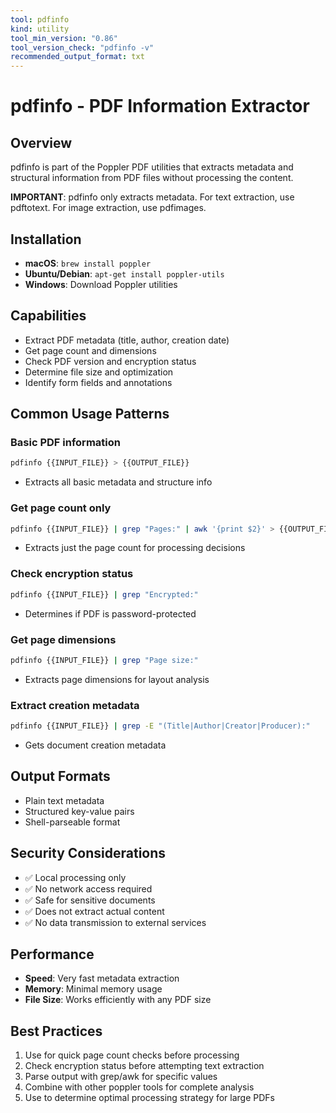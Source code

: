 ```yaml
---
tool: pdfinfo
kind: utility
tool_min_version: "0.86"
tool_version_check: "pdfinfo -v"
recommended_output_format: txt
---
```


# pdfinfo - PDF Information Extractor

## Overview

pdfinfo is part of the Poppler PDF utilities that extracts metadata and structural information from PDF files without processing the content.

**IMPORTANT**: pdfinfo only extracts metadata. For text extraction, use pdftotext. For image extraction, use pdfimages.

## Installation

- **macOS**: `brew install poppler`
- **Ubuntu/Debian**: `apt-get install poppler-utils`
- **Windows**: Download Poppler utilities

## Capabilities

- Extract PDF metadata (title, author, creation date)
- Get page count and dimensions
- Check PDF version and encryption status
- Determine file size and optimization
- Identify form fields and annotations

## Common Usage Patterns

### Basic PDF information

```bash
pdfinfo {{INPUT_FILE}} > {{OUTPUT_FILE}}
```

- Extracts all basic metadata and structure info

### Get page count only

```bash
pdfinfo {{INPUT_FILE}} | grep "Pages:" | awk '{print $2}' > {{OUTPUT_FILE}}
```

- Extracts just the page count for processing decisions

### Check encryption status

```bash
pdfinfo {{INPUT_FILE}} | grep "Encrypted:"
```

- Determines if PDF is password-protected

### Get page dimensions

```bash
pdfinfo {{INPUT_FILE}} | grep "Page size:"
```

- Extracts page dimensions for layout analysis

### Extract creation metadata

```bash
pdfinfo {{INPUT_FILE}} | grep -E "(Title|Author|Creator|Producer):"
```

- Gets document creation metadata

## Output Formats

- Plain text metadata
- Structured key-value pairs
- Shell-parseable format

## Security Considerations

- ✅ Local processing only
- ✅ No network access required
- ✅ Safe for sensitive documents
- ✅ Does not extract actual content
- ✅ No data transmission to external services

## Performance

- **Speed**: Very fast metadata extraction
- **Memory**: Minimal memory usage
- **File Size**: Works efficiently with any PDF size

## Best Practices

1. Use for quick page count checks before processing
2. Check encryption status before attempting text extraction
3. Parse output with grep/awk for specific values
4. Combine with other poppler tools for complete analysis
5. Use to determine optimal processing strategy for large PDFs
